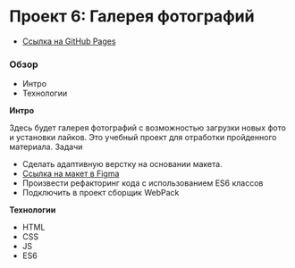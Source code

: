 # Проект 6: Галерея фотографий
* [Ссылка на GitHub Pages](https://calorifer75.github.io/mesto/index)

### Обзор
* Интро
* Технологии

**Интро**

Здесь будет галерея фотографий с возможностью загрузки новых фото и установки лайков.
Это учебный проект для отработки пройденного материала.
Задачи
* Сделать адаптивную верстку на основании макета.
* [Ссылка на макет в Figma](https://www.figma.com/file/XNaGNEZD5NEjeyJzAT4gMb/JavaScript.-Sprint-6)
* Произвести рефакторинг кода с использованием ES6 классов
* Подключить в проект сборщик WebPack

**Технологии**

* HTML
* CSS
* JS
* ES6
